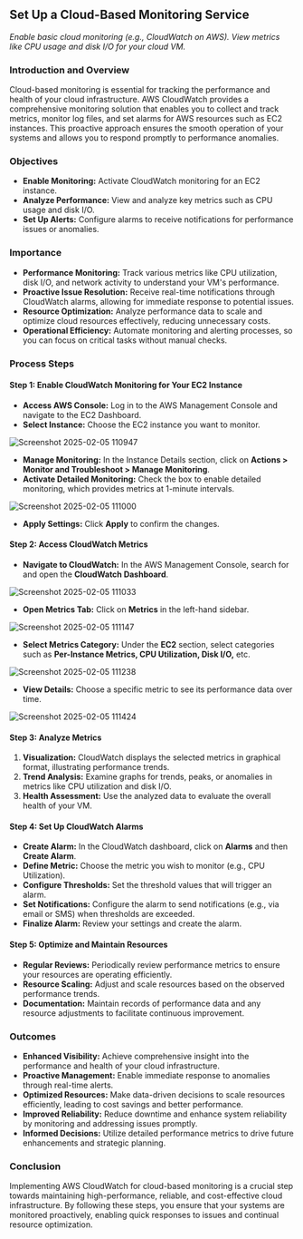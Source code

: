 ## Set Up a Cloud-Based Monitoring Service
*Enable basic cloud monitoring (e.g., CloudWatch on AWS). View metrics like CPU usage and disk I/O for your cloud VM.*

### Introduction and Overview

Cloud-based monitoring is essential for tracking the performance and health of your cloud infrastructure. AWS CloudWatch provides a comprehensive monitoring solution that enables you to collect and track metrics, monitor log files, and set alarms for AWS resources such as EC2 instances. This proactive approach ensures the smooth operation of your systems and allows you to respond promptly to performance anomalies.

### Objectives

- **Enable Monitoring:** Activate CloudWatch monitoring for an EC2 instance.
- **Analyze Performance:** View and analyze key metrics such as CPU usage and disk I/O.
- **Set Up Alerts:** Configure alarms to receive notifications for performance issues or anomalies.

### Importance

- **Performance Monitoring:** Track various metrics like CPU utilization, disk I/O, and network activity to understand your VM's performance.
- **Proactive Issue Resolution:** Receive real-time notifications through CloudWatch alarms, allowing for immediate response to potential issues.
- **Resource Optimization:** Analyze performance data to scale and optimize cloud resources effectively, reducing unnecessary costs.
- **Operational Efficiency:** Automate monitoring and alerting processes, so you can focus on critical tasks without manual checks.

### Process Steps

#### **Step 1: Enable CloudWatch Monitoring for Your EC2 Instance**

- **Access AWS Console:** Log in to the AWS Management Console and navigate to the EC2 Dashboard.
- **Select Instance:** Choose the EC2 instance you want to monitor.

![Screenshot 2025-02-05 110947](https://github.com/user-attachments/assets/b2697c3c-cb5e-4638-965f-57266e2eaa33)
- **Manage Monitoring:** In the Instance Details section, click on **Actions > Monitor and Troubleshoot > Manage Monitoring**.
- **Activate Detailed Monitoring:** Check the box to enable detailed monitoring, which provides metrics at 1-minute intervals.

![Screenshot 2025-02-05 111000](https://github.com/user-attachments/assets/e3d21f50-e977-460e-8857-066b97818687)
- **Apply Settings:** Click **Apply** to confirm the changes.

#### **Step 2: Access CloudWatch Metrics**

- **Navigate to CloudWatch:** In the AWS Management Console, search for and open the **CloudWatch Dashboard**.

![Screenshot 2025-02-05 111033](https://github.com/user-attachments/assets/97a9464b-c60f-4533-ab6c-85713391402c)
- **Open Metrics Tab:** Click on **Metrics** in the left-hand sidebar.

![Screenshot 2025-02-05 111147](https://github.com/user-attachments/assets/b249e10b-7513-4c37-b175-dedf2808e8c0)
- **Select Metrics Category:** Under the **EC2** section, select categories such as **Per-Instance Metrics, CPU Utilization, Disk I/O,** etc.

![Screenshot 2025-02-05 111238](https://github.com/user-attachments/assets/5eabe823-dcee-43f5-b5e1-c21a4952710c)
- **View Details:** Choose a specific metric to see its performance data over time.

![Screenshot 2025-02-05 111424](https://github.com/user-attachments/assets/27ef4eea-00a0-4dec-8050-2a5538768aeb)
#### **Step 3: Analyze Metrics**

1. **Visualization:** CloudWatch displays the selected metrics in graphical format, illustrating performance trends.
2. **Trend Analysis:** Examine graphs for trends, peaks, or anomalies in metrics like CPU utilization and disk I/O.
3. **Health Assessment:** Use the analyzed data to evaluate the overall health of your VM.

#### **Step 4: Set Up CloudWatch Alarms**

- **Create Alarm:** In the CloudWatch dashboard, click on **Alarms** and then **Create Alarm**.
- **Define Metric:** Choose the metric you wish to monitor (e.g., CPU Utilization).
- **Configure Thresholds:** Set the threshold values that will trigger an alarm.
- **Set Notifications:** Configure the alarm to send notifications (e.g., via email or SMS) when thresholds are exceeded.
- **Finalize Alarm:** Review your settings and create the alarm.

#### **Step 5: Optimize and Maintain Resources**

- **Regular Reviews:** Periodically review performance metrics to ensure your resources are operating efficiently.
- **Resource Scaling:** Adjust and scale resources based on the observed performance trends.
- **Documentation:** Maintain records of performance data and any resource adjustments to facilitate continuous improvement.

### Outcomes

- **Enhanced Visibility:** Achieve comprehensive insight into the performance and health of your cloud infrastructure.
- **Proactive Management:** Enable immediate response to anomalies through real-time alerts.
- **Optimized Resources:** Make data-driven decisions to scale resources efficiently, leading to cost savings and better performance.
- **Improved Reliability:** Reduce downtime and enhance system reliability by monitoring and addressing issues promptly.
- **Informed Decisions:** Utilize detailed performance metrics to drive future enhancements and strategic planning.

### Conclusion

Implementing AWS CloudWatch for cloud-based monitoring is a crucial step towards maintaining high-performance, reliable, and cost-effective cloud infrastructure. By following these steps, you ensure that your systems are monitored proactively, enabling quick responses to issues and continual resource optimization.

